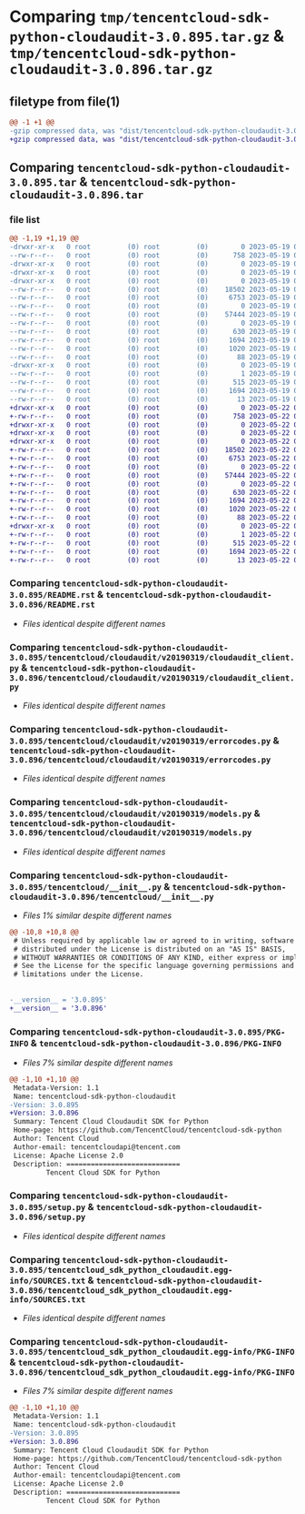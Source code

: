 # Comparing `tmp/tencentcloud-sdk-python-cloudaudit-3.0.895.tar.gz` & `tmp/tencentcloud-sdk-python-cloudaudit-3.0.896.tar.gz`

## filetype from file(1)

```diff
@@ -1 +1 @@
-gzip compressed data, was "dist/tencentcloud-sdk-python-cloudaudit-3.0.895.tar", last modified: Fri May 19 02:46:43 2023, max compression
+gzip compressed data, was "dist/tencentcloud-sdk-python-cloudaudit-3.0.896.tar", last modified: Mon May 22 00:18:47 2023, max compression
```

## Comparing `tencentcloud-sdk-python-cloudaudit-3.0.895.tar` & `tencentcloud-sdk-python-cloudaudit-3.0.896.tar`

### file list

```diff
@@ -1,19 +1,19 @@
-drwxr-xr-x   0 root         (0) root         (0)        0 2023-05-19 02:46:43.000000 tencentcloud-sdk-python-cloudaudit-3.0.895/
--rw-r--r--   0 root         (0) root         (0)      758 2023-05-19 02:46:42.000000 tencentcloud-sdk-python-cloudaudit-3.0.895/README.rst
-drwxr-xr-x   0 root         (0) root         (0)        0 2023-05-19 02:46:43.000000 tencentcloud-sdk-python-cloudaudit-3.0.895/tencentcloud/
-drwxr-xr-x   0 root         (0) root         (0)        0 2023-05-19 02:46:43.000000 tencentcloud-sdk-python-cloudaudit-3.0.895/tencentcloud/cloudaudit/
-drwxr-xr-x   0 root         (0) root         (0)        0 2023-05-19 02:46:43.000000 tencentcloud-sdk-python-cloudaudit-3.0.895/tencentcloud/cloudaudit/v20190319/
--rw-r--r--   0 root         (0) root         (0)    18502 2023-05-19 02:46:42.000000 tencentcloud-sdk-python-cloudaudit-3.0.895/tencentcloud/cloudaudit/v20190319/cloudaudit_client.py
--rw-r--r--   0 root         (0) root         (0)     6753 2023-05-19 02:46:42.000000 tencentcloud-sdk-python-cloudaudit-3.0.895/tencentcloud/cloudaudit/v20190319/errorcodes.py
--rw-r--r--   0 root         (0) root         (0)        0 2023-05-19 02:46:42.000000 tencentcloud-sdk-python-cloudaudit-3.0.895/tencentcloud/cloudaudit/v20190319/__init__.py
--rw-r--r--   0 root         (0) root         (0)    57444 2023-05-19 02:46:42.000000 tencentcloud-sdk-python-cloudaudit-3.0.895/tencentcloud/cloudaudit/v20190319/models.py
--rw-r--r--   0 root         (0) root         (0)        0 2023-05-19 02:46:42.000000 tencentcloud-sdk-python-cloudaudit-3.0.895/tencentcloud/cloudaudit/__init__.py
--rw-r--r--   0 root         (0) root         (0)      630 2023-05-19 02:46:42.000000 tencentcloud-sdk-python-cloudaudit-3.0.895/tencentcloud/__init__.py
--rw-r--r--   0 root         (0) root         (0)     1694 2023-05-19 02:46:43.000000 tencentcloud-sdk-python-cloudaudit-3.0.895/PKG-INFO
--rw-r--r--   0 root         (0) root         (0)     1020 2023-05-19 02:46:42.000000 tencentcloud-sdk-python-cloudaudit-3.0.895/setup.py
--rw-r--r--   0 root         (0) root         (0)       88 2023-05-19 02:46:43.000000 tencentcloud-sdk-python-cloudaudit-3.0.895/setup.cfg
-drwxr-xr-x   0 root         (0) root         (0)        0 2023-05-19 02:46:43.000000 tencentcloud-sdk-python-cloudaudit-3.0.895/tencentcloud_sdk_python_cloudaudit.egg-info/
--rw-r--r--   0 root         (0) root         (0)        1 2023-05-19 02:46:43.000000 tencentcloud-sdk-python-cloudaudit-3.0.895/tencentcloud_sdk_python_cloudaudit.egg-info/dependency_links.txt
--rw-r--r--   0 root         (0) root         (0)      515 2023-05-19 02:46:43.000000 tencentcloud-sdk-python-cloudaudit-3.0.895/tencentcloud_sdk_python_cloudaudit.egg-info/SOURCES.txt
--rw-r--r--   0 root         (0) root         (0)     1694 2023-05-19 02:46:43.000000 tencentcloud-sdk-python-cloudaudit-3.0.895/tencentcloud_sdk_python_cloudaudit.egg-info/PKG-INFO
--rw-r--r--   0 root         (0) root         (0)       13 2023-05-19 02:46:43.000000 tencentcloud-sdk-python-cloudaudit-3.0.895/tencentcloud_sdk_python_cloudaudit.egg-info/top_level.txt
+drwxr-xr-x   0 root         (0) root         (0)        0 2023-05-22 00:18:47.000000 tencentcloud-sdk-python-cloudaudit-3.0.896/
+-rw-r--r--   0 root         (0) root         (0)      758 2023-05-22 00:18:47.000000 tencentcloud-sdk-python-cloudaudit-3.0.896/README.rst
+drwxr-xr-x   0 root         (0) root         (0)        0 2023-05-22 00:18:47.000000 tencentcloud-sdk-python-cloudaudit-3.0.896/tencentcloud/
+drwxr-xr-x   0 root         (0) root         (0)        0 2023-05-22 00:18:47.000000 tencentcloud-sdk-python-cloudaudit-3.0.896/tencentcloud/cloudaudit/
+drwxr-xr-x   0 root         (0) root         (0)        0 2023-05-22 00:18:47.000000 tencentcloud-sdk-python-cloudaudit-3.0.896/tencentcloud/cloudaudit/v20190319/
+-rw-r--r--   0 root         (0) root         (0)    18502 2023-05-22 00:18:47.000000 tencentcloud-sdk-python-cloudaudit-3.0.896/tencentcloud/cloudaudit/v20190319/cloudaudit_client.py
+-rw-r--r--   0 root         (0) root         (0)     6753 2023-05-22 00:18:47.000000 tencentcloud-sdk-python-cloudaudit-3.0.896/tencentcloud/cloudaudit/v20190319/errorcodes.py
+-rw-r--r--   0 root         (0) root         (0)        0 2023-05-22 00:18:47.000000 tencentcloud-sdk-python-cloudaudit-3.0.896/tencentcloud/cloudaudit/v20190319/__init__.py
+-rw-r--r--   0 root         (0) root         (0)    57444 2023-05-22 00:18:47.000000 tencentcloud-sdk-python-cloudaudit-3.0.896/tencentcloud/cloudaudit/v20190319/models.py
+-rw-r--r--   0 root         (0) root         (0)        0 2023-05-22 00:18:47.000000 tencentcloud-sdk-python-cloudaudit-3.0.896/tencentcloud/cloudaudit/__init__.py
+-rw-r--r--   0 root         (0) root         (0)      630 2023-05-22 00:18:47.000000 tencentcloud-sdk-python-cloudaudit-3.0.896/tencentcloud/__init__.py
+-rw-r--r--   0 root         (0) root         (0)     1694 2023-05-22 00:18:47.000000 tencentcloud-sdk-python-cloudaudit-3.0.896/PKG-INFO
+-rw-r--r--   0 root         (0) root         (0)     1020 2023-05-22 00:18:47.000000 tencentcloud-sdk-python-cloudaudit-3.0.896/setup.py
+-rw-r--r--   0 root         (0) root         (0)       88 2023-05-22 00:18:47.000000 tencentcloud-sdk-python-cloudaudit-3.0.896/setup.cfg
+drwxr-xr-x   0 root         (0) root         (0)        0 2023-05-22 00:18:47.000000 tencentcloud-sdk-python-cloudaudit-3.0.896/tencentcloud_sdk_python_cloudaudit.egg-info/
+-rw-r--r--   0 root         (0) root         (0)        1 2023-05-22 00:18:47.000000 tencentcloud-sdk-python-cloudaudit-3.0.896/tencentcloud_sdk_python_cloudaudit.egg-info/dependency_links.txt
+-rw-r--r--   0 root         (0) root         (0)      515 2023-05-22 00:18:47.000000 tencentcloud-sdk-python-cloudaudit-3.0.896/tencentcloud_sdk_python_cloudaudit.egg-info/SOURCES.txt
+-rw-r--r--   0 root         (0) root         (0)     1694 2023-05-22 00:18:47.000000 tencentcloud-sdk-python-cloudaudit-3.0.896/tencentcloud_sdk_python_cloudaudit.egg-info/PKG-INFO
+-rw-r--r--   0 root         (0) root         (0)       13 2023-05-22 00:18:47.000000 tencentcloud-sdk-python-cloudaudit-3.0.896/tencentcloud_sdk_python_cloudaudit.egg-info/top_level.txt
```

### Comparing `tencentcloud-sdk-python-cloudaudit-3.0.895/README.rst` & `tencentcloud-sdk-python-cloudaudit-3.0.896/README.rst`

 * *Files identical despite different names*

### Comparing `tencentcloud-sdk-python-cloudaudit-3.0.895/tencentcloud/cloudaudit/v20190319/cloudaudit_client.py` & `tencentcloud-sdk-python-cloudaudit-3.0.896/tencentcloud/cloudaudit/v20190319/cloudaudit_client.py`

 * *Files identical despite different names*

### Comparing `tencentcloud-sdk-python-cloudaudit-3.0.895/tencentcloud/cloudaudit/v20190319/errorcodes.py` & `tencentcloud-sdk-python-cloudaudit-3.0.896/tencentcloud/cloudaudit/v20190319/errorcodes.py`

 * *Files identical despite different names*

### Comparing `tencentcloud-sdk-python-cloudaudit-3.0.895/tencentcloud/cloudaudit/v20190319/models.py` & `tencentcloud-sdk-python-cloudaudit-3.0.896/tencentcloud/cloudaudit/v20190319/models.py`

 * *Files identical despite different names*

### Comparing `tencentcloud-sdk-python-cloudaudit-3.0.895/tencentcloud/__init__.py` & `tencentcloud-sdk-python-cloudaudit-3.0.896/tencentcloud/__init__.py`

 * *Files 1% similar despite different names*

```diff
@@ -10,8 +10,8 @@
 # Unless required by applicable law or agreed to in writing, software
 # distributed under the License is distributed on an "AS IS" BASIS,
 # WITHOUT WARRANTIES OR CONDITIONS OF ANY KIND, either express or implied.
 # See the License for the specific language governing permissions and
 # limitations under the License.
 
 
-__version__ = '3.0.895'
+__version__ = '3.0.896'
```

### Comparing `tencentcloud-sdk-python-cloudaudit-3.0.895/PKG-INFO` & `tencentcloud-sdk-python-cloudaudit-3.0.896/PKG-INFO`

 * *Files 7% similar despite different names*

```diff
@@ -1,10 +1,10 @@
 Metadata-Version: 1.1
 Name: tencentcloud-sdk-python-cloudaudit
-Version: 3.0.895
+Version: 3.0.896
 Summary: Tencent Cloud Cloudaudit SDK for Python
 Home-page: https://github.com/TencentCloud/tencentcloud-sdk-python
 Author: Tencent Cloud
 Author-email: tencentcloudapi@tencent.com
 License: Apache License 2.0
 Description: ============================
         Tencent Cloud SDK for Python
```

### Comparing `tencentcloud-sdk-python-cloudaudit-3.0.895/setup.py` & `tencentcloud-sdk-python-cloudaudit-3.0.896/setup.py`

 * *Files identical despite different names*

### Comparing `tencentcloud-sdk-python-cloudaudit-3.0.895/tencentcloud_sdk_python_cloudaudit.egg-info/SOURCES.txt` & `tencentcloud-sdk-python-cloudaudit-3.0.896/tencentcloud_sdk_python_cloudaudit.egg-info/SOURCES.txt`

 * *Files identical despite different names*

### Comparing `tencentcloud-sdk-python-cloudaudit-3.0.895/tencentcloud_sdk_python_cloudaudit.egg-info/PKG-INFO` & `tencentcloud-sdk-python-cloudaudit-3.0.896/tencentcloud_sdk_python_cloudaudit.egg-info/PKG-INFO`

 * *Files 7% similar despite different names*

```diff
@@ -1,10 +1,10 @@
 Metadata-Version: 1.1
 Name: tencentcloud-sdk-python-cloudaudit
-Version: 3.0.895
+Version: 3.0.896
 Summary: Tencent Cloud Cloudaudit SDK for Python
 Home-page: https://github.com/TencentCloud/tencentcloud-sdk-python
 Author: Tencent Cloud
 Author-email: tencentcloudapi@tencent.com
 License: Apache License 2.0
 Description: ============================
         Tencent Cloud SDK for Python
```

